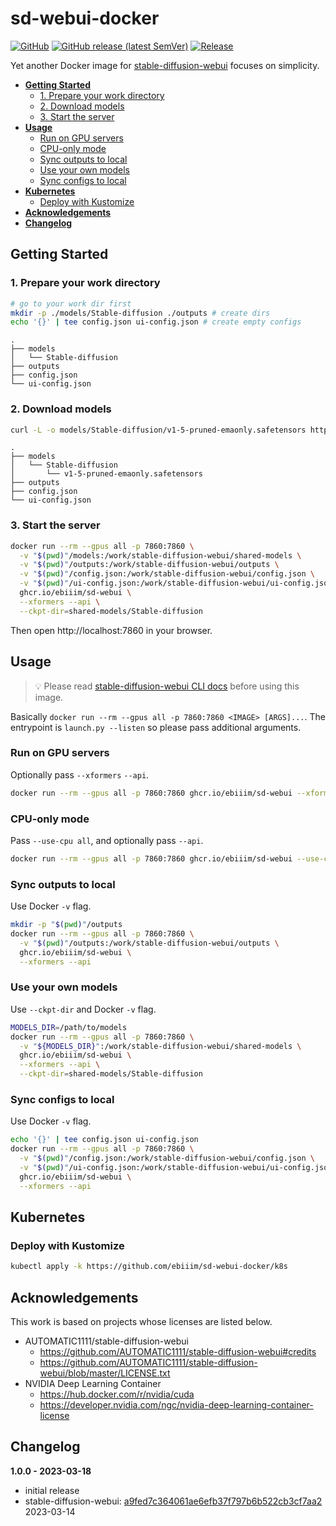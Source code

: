 # sd-webui-docker

[![GitHub](https://img.shields.io/github/license/ebiiim/sd-webui-docker)](https://github.com/ebiiim/sd-webui-docker/blob/main/LICENSE)
[![GitHub release (latest SemVer)](https://img.shields.io/github/v/release/ebiiim/sd-webui-docker)](https://github.com/ebiiim/sd-webui-docker/releases/latest)
[![Release](https://github.com/ebiiim/sd-webui-docker/actions/workflows/release.yaml/badge.svg)](https://github.com/ebiiim/sd-webui-docker/actions/workflows/release.yaml)

Yet another Docker image for [stable-diffusion-webui](https://github.com/AUTOMATIC1111/stable-diffusion-webui) focuses on simplicity.

<!-- START doctoc generated TOC please keep comment here to allow auto update -->
<!-- DON'T EDIT THIS SECTION, INSTEAD RE-RUN doctoc TO UPDATE -->

- [**Getting Started**](#getting-started)
  - [1. Prepare your work directory](#1-prepare-your-work-directory)
  - [2. Download models](#2-download-models)
  - [3. Start the server](#3-start-the-server)
- [**Usage**](#usage)
  - [Run on GPU servers](#run-on-gpu-servers)
  - [CPU-only mode](#cpu-only-mode)
  - [Sync outputs to local](#sync-outputs-to-local)
  - [Use your own models](#use-your-own-models)
  - [Sync configs to local](#sync-configs-to-local)
- [**Kubernetes**](#kubernetes)
  - [Deploy with Kustomize](#deploy-with-kustomize)
- [**Acknowledgements**](#acknowledgements)
- [**Changelog**](#changelog)

<!-- END doctoc generated TOC please keep comment here to allow auto update -->

## **Getting Started**

### 1. Prepare your work directory

```sh
# go to your work dir first
mkdir -p ./models/Stable-diffusion ./outputs # create dirs
echo '{}' | tee config.json ui-config.json # create empty configs
```

```
.
├── models
│   └── Stable-diffusion
├── outputs
├── config.json
└── ui-config.json
```

### 2. Download models

```sh
curl -L -o models/Stable-diffusion/v1-5-pruned-emaonly.safetensors https://huggingface.co/runwayml/stable-diffusion-v1-5/resolve/main/v1-5-pruned-emaonly.safetensors
```

```
.
├── models
│   └── Stable-diffusion
│       └── v1-5-pruned-emaonly.safetensors
├── outputs
├── config.json
└── ui-config.json
```

### 3. Start the server

```sh
docker run --rm --gpus all -p 7860:7860 \
  -v "$(pwd)"/models:/work/stable-diffusion-webui/shared-models \
  -v "$(pwd)"/outputs:/work/stable-diffusion-webui/outputs \
  -v "$(pwd)"/config.json:/work/stable-diffusion-webui/config.json \
  -v "$(pwd)"/ui-config.json:/work/stable-diffusion-webui/ui-config.json \
  ghcr.io/ebiiim/sd-webui \
  --xformers --api \
  --ckpt-dir=shared-models/Stable-diffusion
```

Then open http://localhost:7860 in your browser.

## **Usage**

> 💡 Please read [stable-diffusion-webui CLI docs](https://github.com/AUTOMATIC1111/stable-diffusion-webui/wiki/Command-Line-Arguments-and-Settings) before using this image.

Basically `docker run --rm --gpus all -p 7860:7860 <IMAGE> [ARGS]...`. The entrypoint is `launch.py --listen` so please pass additional arguments.

### Run on GPU servers

Optionally pass `--xformers` `--api`.

```sh
docker run --rm --gpus all -p 7860:7860 ghcr.io/ebiiim/sd-webui --xformers --api
```

### CPU-only mode

Pass `--use-cpu all`, and optionally pass `--api`.

```sh
docker run --rm --gpus all -p 7860:7860 ghcr.io/ebiiim/sd-webui --use-cpu all --api
```

### Sync outputs to local

Use Docker `-v` flag.

```sh
mkdir -p "$(pwd)"/outputs
docker run --rm --gpus all -p 7860:7860 \
  -v "$(pwd)"/outputs:/work/stable-diffusion-webui/outputs \
  ghcr.io/ebiiim/sd-webui \
  --xformers --api
```

### Use your own models

Use `--ckpt-dir` and Docker `-v` flag.

```sh
MODELS_DIR=/path/to/models
docker run --rm --gpus all -p 7860:7860 \
  -v "${MODELS_DIR}":/work/stable-diffusion-webui/shared-models \
  ghcr.io/ebiiim/sd-webui \
  --xformers --api \
  --ckpt-dir=shared-models/Stable-diffusion
```

### Sync configs to local

Use Docker `-v` flag.

```sh
echo '{}' | tee config.json ui-config.json
docker run --rm --gpus all -p 7860:7860 \
  -v "$(pwd)"/config.json:/work/stable-diffusion-webui/config.json \
  -v "$(pwd)"/ui-config.json:/work/stable-diffusion-webui/ui-config.json \
  ghcr.io/ebiiim/sd-webui \
  --xformers --api
```

## **Kubernetes**

### Deploy with Kustomize

```sh
kubectl apply -k https://github.com/ebiiim/sd-webui-docker/k8s
```

## **Acknowledgements**

This work is based on projects whose licenses are listed below.

- AUTOMATIC1111/stable-diffusion-webui
  - https://github.com/AUTOMATIC1111/stable-diffusion-webui#credits
  - https://github.com/AUTOMATIC1111/stable-diffusion-webui/blob/master/LICENSE.txt
- NVIDIA Deep Learning Container
  - https://hub.docker.com/r/nvidia/cuda
  - https://developer.nvidia.com/ngc/nvidia-deep-learning-container-license

## **Changelog**

**1.0.0 - 2023-03-18**

- initial release
- stable-diffusion-webui: [a9fed7c364061ae6efb37f797b6b522cb3cf7aa2](https://github.com/AUTOMATIC1111/stable-diffusion-webui/tree/a9fed7c364061ae6efb37f797b6b522cb3cf7aa2) 2023-03-14

